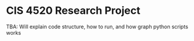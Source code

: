 # CIS 4520 Research Project

TBA: Will explain code structure, how to run, and how graph python scripts works
